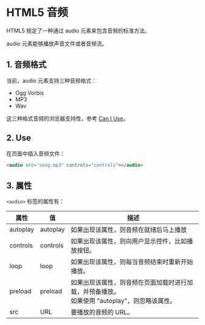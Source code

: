 # HTML5 音频

HTML5 规定了一种通过 audio 元素来包含音频的标准方法。

audio 元素能够播放声音文件或者音频流。

## 1. 音频格式

当前，audio 元素支持三种音频格式：

- Ogg Vorbis
- MP3
- Wav

这三种格式音频的浏览器支持性，参考 [Can I Use](http://caniuse.com/#search=audio)。

## 2. Use

在页面中插入音频文件：

```html
<audio src="song.mp3" controls="controls"></audio>
```

## 3. 属性

`<audio>` 标签的属性有：

| 属性 | 值 | 描述 |
| --- | --- | --- |
| autoplay | autoplay | 如果出现该属性，则音频在就绪后马上播放 |
| controls | controls | 如果出现该属性，则向用户显示控件，比如播放按钮。 |
| loop | loop | 如果出现该属性，则每当音频结束时重新开始播放。 |
| preload | preload | 如果出现该属性，则音频在页面加载时进行加载，并预备播放。<br>如果使用 "autoplay"，则忽略该属性。 |
| src | URL | 要播放的音频的 URL。 |
